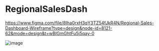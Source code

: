 # RegionalSalesDash


https://www.figma.com/file/8Iha0rxH3qY3TZ54fJkR4N/Regional-Sales-Dashboard-Wireframe?type=design&node-id=8121-62&mode=design&t=wBlGmGhtFu5j5qay-0


![image](https://github.com/Fentigo/RegionalSalesDash/assets/118213239/4b983743-cbcc-4b6c-b989-8994e7a9ef92)
